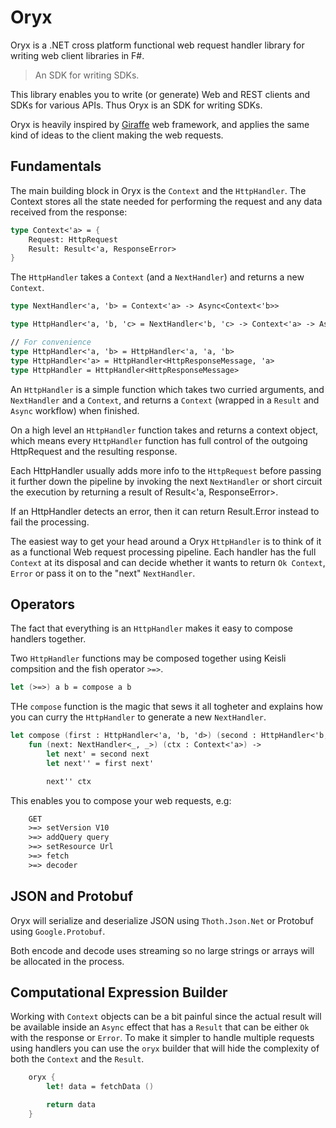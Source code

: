 # Oryx

Oryx is a .NET cross platform functional web request handler library for writing web client libraries in F#.

> An SDK for writing SDKs.

This library enables you to write (or generate) Web and REST clients and SDKs for various APIs. Thus Oryx is an SDK for writing SDKs.

Oryx is heavily inspired by [Giraffe](https://github.com/giraffe-fsharp/Giraffe) web framework, and applies the same kind of ideas to the client making the web requests.

## Fundamentals

The main building block in Oryx is the `Context` and the `HttpHandler`. The Context stores all the state needed for performing the request and any data received from the response:

```fs
type Context<'a> = {
    Request: HttpRequest
    Result: Result<'a, ResponseError>
}
```

The `HttpHandler` takes a `Context` (and a `NextHandler`) and returns a new `Context`.

```fs
type NextHandler<'a, 'b> = Context<'a> -> Async<Context<'b>>

type HttpHandler<'a, 'b, 'c> = NextHandler<'b, 'c> -> Context<'a> -> Async<Context<'c>>

// For convenience
type HttpHandler<'a, 'b> = HttpHandler<'a, 'a, 'b>
type HttpHandler<'a> = HttpHandler<HttpResponseMessage, 'a>
type HttpHandler = HttpHandler<HttpResponseMessage>
```

An `HttpHandler` is a simple function which takes two curried arguments, and `NextHandler` and a `Context`, and returns a `Context` (wrapped in a `Result` and `Async` workflow) when finished.

On a high level an `HttpHandler` function takes and returns a context object, which means every `HttpHandler` function has full control of the outgoing HttpRequest and the resulting response.

Each HttpHandler usually adds more info to the `HttpRequest` before passing it further down the pipeline by invoking the next `NextHandler` or short circuit the execution by returning a result of Result<'a, ResponseError>.

If an HttpHandler detects an error, then it can return Result.Error instead to fail the processing.

The easiest way to get your head around a Oryx `HttpHandler` is to think of it as a functional Web request processing pipeline. Each handler has the full `Context` at its disposal and can decide whether it wants to return `Ok Context`, `Error` or pass it on to the "next" `NextHandler`.

## Operators

The fact that everything is an `HttpHandler` makes it easy to compose handlers together.

Two `HttpHandler` functions may be composed together using Keisli compsition and the fish operator `>=>`.

```fs
let (>=>) a b = compose a b
```

THe `compose` function is the magic that sews it all togheter and explains how you can curry the `HttpHandler` to generate a new `NextHandler`.

```fs
let compose (first : HttpHandler<'a, 'b, 'd>) (second : HttpHandler<'b, 'c, 'd>) : HttpHandler<'a,'c,'d> =
    fun (next: NextHandler<_, _>) (ctx : Context<'a>) ->
        let next' = second next
        let next'' = first next'

        next'' ctx
```

This enables you to compose your web requests, e.g:

```fs
    GET
    >=> setVersion V10
    >=> addQuery query
    >=> setResource Url
    >=> fetch
    >=> decoder
```

## JSON and Protobuf

Oryx will serialize and deserialize JSON using `Thoth.Json.Net` or Protobuf using `Google.Protobuf`.

Both encode and decode uses streaming so no large strings or arrays will be allocated in the process.

## Computational Expression Builder

Working with `Context` objects can be a bit painful since the actual result will be available inside an `Async` effect that has a `Result` that can be either `Ok` with the response or `Error`. To make it simpler to handle multiple requests using handlers you can use the `oryx` builder that will hide the complexity of both the `Context` and the `Result`.

```fs
    oryx {
        let! data = fetchData ()

        return data
    }
```

